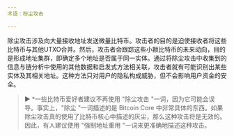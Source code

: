 ```yaml
---
术语：粉尘攻击

---
```

除尘攻击涉及向大量接收地址发送微量比特币。攻击者的目的是迫使接收者将这些比特币与其他UTXO合并。然后，攻击者会跟踪这些小额比特币的未来动向，目的是形成地址集群，即确定多个地址是否属于同一实体。通过将除尘攻击中收集到的信息与链分析中使用的其他数据和启发式方法相关联，攻击者就有可能识别出某些实体及其相关地址。这种方法只对用户的隐私构成威胁，但不会影响用户资金的安全。

> ► *一些比特币爱好者建议不再使用 "除尘攻击 "一词，因为它可能会误导。事实上，"除尘 "一词描述的是 Bitcoin Core 中非常具体的东西。如果除尘攻击真的使用了比特币核心中描述的灰尘，那么这种攻击将是无效的。因此，有人建议使用 "强制地址重用 "一词来更准确地描述这种攻击。